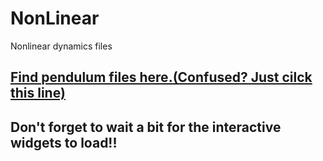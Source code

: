 # NonLinear
Nonlinear dynamics files
## [Find pendulum files here.(Confused? Just cilck this line)](https://shantanu.rocks/NonLinear/Pendulum.html)
## Don't forget to wait a bit for the interactive widgets to load!!
